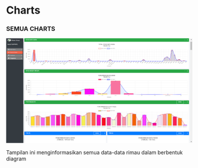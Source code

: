# Charts

### SEMUA CHARTS

![](<../.gitbook/assets/Screenshot (40).png>)

Tampilan ini menginformasikan semua data-data rimau dalam berbentuk diagram
